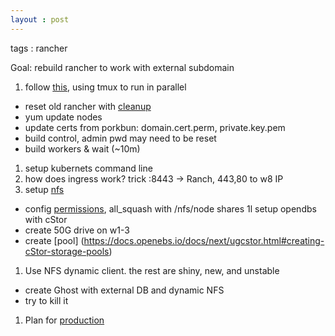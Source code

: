 ```yaml
---
layout : post
---
```

tags : rancher	

Goal:  rebuild rancher to work with external subdomain

1. follow [this](https://octoperf.com/blog/2018/06/04/rancher-2-getting-started/), using tmux to run in parallel
 * reset old rancher with [cleanup](https://gist.github.com/superseb/2cf186726807a012af59a027cb41270d)
 * yum update nodes
 * update certs from porkbun:  domain.cert.perm, private.key.pem
 * build control, admin pwd may need to be reset
 * build workers & wait (~10m) 
1. setup kubernets command line
1. how does ingress work? trick :8443 -> Ranch, 443,80 to w8 IP
1. setup [nfs](https://www.cyberciti.biz/faq/centos-fedora-rhel-nfs-v4-configuration/)
 * config [permissions](https://docs.okd.io/latest/install_config/persistent_storage/persistent_storage_nfs.html ), all_squash with /nfs/node shares
1l setup opendbs with cStor
 * create 50G drive on w1-3
 * create [pool] (https://docs.openebs.io/docs/next/ugcstor.html#creating-cStor-storage-pools)
1. Use NFS dynamic client.  the rest are shiny, new, and unstable
 * create Ghost with external DB and dynamic NFS
 * try to kill it
1. Plan for [production](https://engineering.bitnami.com/articles/practicing-what-we-preach-benefiting-from-a-move-to-kubernetes.html)
